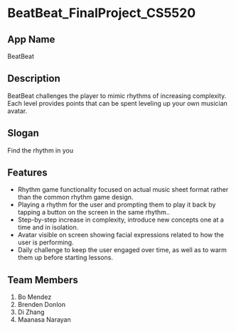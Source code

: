 # BeatBeat_FinalProject_CS5520
## App Name
BeatBeat

## Description
BeatBeat challenges the player to mimic rhythms of increasing complexity. Each level provides points that can be spent leveling up your own musician avatar. 

## Slogan
Find the rhythm in you

## Features
- Rhythm game functionality focused on actual music sheet format rather than the common rhythm game design.
- Playing a rhythm for the user and prompting them to play it back by tapping a button on the screen in the same rhythm..
- Step-by-step increase in complexity, introduce new concepts one at a time and in isolation.
- Avatar visible on screen showing facial expressions related to how the user is performing. 
- Daily challenge to keep the user engaged over time, as well as to warm them up before starting lessons.

## Team Members
1. Bo Mendez
2. Brenden Donlon
3. Di Zhang
4. Maanasa Narayan
